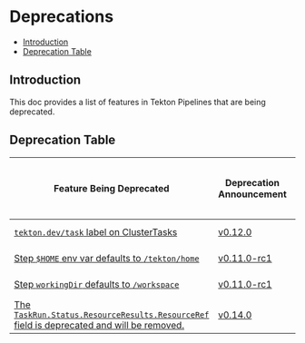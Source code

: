 
<!--
---
linkTitle: "Deprecations"
weight: 5000
---
-->

# Deprecations

- [Introduction](#introduction)
- [Deprecation Table](#deprecation-table)

## Introduction

This doc provides a list of features in Tekton Pipelines that are
being deprecated.

## Deprecation Table

| Feature Being Deprecated | Deprecation Announcement | [API Compatibility Policy](https://github.com/tektoncd/pipeline/tree/master/api_compatibility_policy.md) | Earliest Date or Release of Removal |
| ------------------------ | ------------------------ | -------------------------------------------------------------------------------------------------------- | ------------------------ |
| [`tekton.dev/task` label on ClusterTasks](https://github.com/tektoncd/pipeline/issues/2533) | [v0.12.0](https://github.com/tektoncd/pipeline/releases/tag/v0.12.0) | Beta | January 30 2021 |
| [Step `$HOME` env var defaults to `/tekton/home`](https://github.com/tektoncd/pipeline/issues/2013) | [v0.11.0-rc1](https://github.com/tektoncd/pipeline/releases/tag/v0.11.0-rc1) | Beta | December 4 2020 |
| [Step `workingDir` defaults to `/workspace`](https://github.com/tektoncd/pipeline/issues/1836) | [v0.11.0-rc1](https://github.com/tektoncd/pipeline/releases/tag/v0.11.0-rc1) | Beta | December 4 2020 |
| [The `TaskRun.Status.ResourceResults.ResourceRef` field is deprecated and will be removed.](https://github.com/tektoncd/pipeline/issues/2694) | [v0.14.0](https://github.com/tektoncd/pipeline/releases/tag/v0.13.0) | Beta | April 30 2021 |
